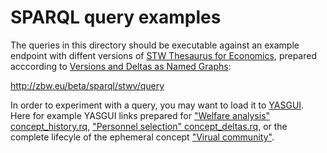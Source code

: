 SPARQL query examples
=====================

The queries in this directory should be executable against an example endpoint with diffent versions of [STW Thesaurus for Economics](http://zbw.eu/stw), prepared acccording to [Versions and Deltas as Named Graphs](https://github.com/jneubert/skos-history/wiki/Versions-and-Deltas-as-Named-Graphs):

  http://zbw.eu/beta/sparql/stwv/query

In order to experiment with a query, you may want to load it to [YASGUI](http://laurensrietveld.nl/yasgui/). Here for example YASGUI links prepared for ["Welfare analysis" concept_history.rq](http://bit.ly/1dhL6bL), ["Personnel selection" concept_deltas.rq](http://bit.ly/1hnpIJp), or the complete lifecyle of the ephemeral concept ["Virual community"](http://bit.ly/JQ56dX).
